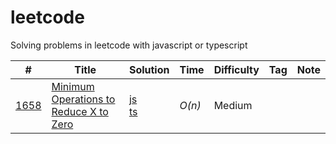 # leetcode
Solving problems in leetcode with javascript or typescript


|  #  | Title           |  Solution       |  Time           | Difficulty    | Tag          | Note| 
|-----|---------------- | --------------- | --------------- | ------------- |--------------|-----|
[1658](https://leetcode.com/problems/minimum-operations-to-reduce-x-to-zero/) | [Minimum Operations to Reduce X to Zero](./javascript/minimum-operations-to-reduce-x-to-zero/readme.md) | [js](./javascript/minimum-operations-to-reduce-x-to-zero/index.js) <br/> [ts](./typescript/minimum-operations-to-reduce-x-to-zero/index.ts) | _O(n)_ | Medium ||


